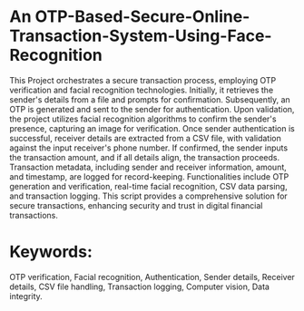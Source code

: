 # An OTP-Based-Secure-Online-Transaction-System-Using-Face-Recognition
This Project orchestrates a secure transaction process, employing OTP verification and facial recognition technologies. Initially, it retrieves the sender's  details from a file and prompts for confirmation. Subsequently, an OTP is generated and sent to the sender for authentication. Upon validation, the project  utilizes facial recognition algorithms to confirm the sender's presence, capturing an image for verification. Once sender authentication is successful, receiver  details are extracted from a CSV file, with validation against the input receiver's phone number. If confirmed, the sender inputs the transaction amount, and if all 
details align, the transaction proceeds. Transaction metadata, including sender and receiver information, amount, and timestamp, are logged for record-keeping.
Functionalities include OTP generation and verification, real-time facial recognition, CSV data parsing, and transaction logging. This script provides a comprehensive solution for secure transactions, enhancing security and trust in digital financial transactions.

# Keywords:
OTP verification, Facial recognition, Authentication, Sender details, Receiver details, CSV file handling, Transaction logging, Computer vision, Data integrity.
